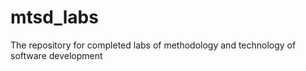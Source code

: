 # mtsd_labs

The repository for completed labs of methodology and technology of software development
